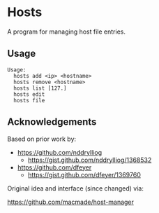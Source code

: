# Hosts

A program for managing host file entries.

## Usage

    Usage:
      hosts add <ip> <hostname>
      hosts remove <hostname>
      hosts list [127.]
      hosts edit
      hosts file

## Acknowledgements

Based on prior work by:

- https://github.com/nddrylliog
  - https://gist.github.com/nddrylliog/1368532
- https://github.com/dfeyer
  - https://gist.github.com/dfeyer/1369760

Original idea and interface (since changed) via:

https://github.com/macmade/host-manager
